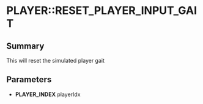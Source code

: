# PLAYER::RESET_PLAYER_INPUT_GAIT

## Summary
This will reset the simulated player gait

## Parameters
* **PLAYER_INDEX** playerIdx